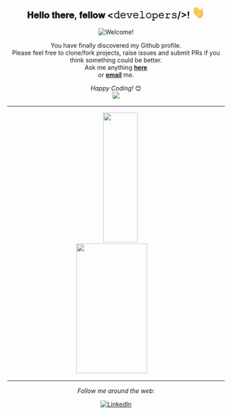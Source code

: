 <div align="center">
<h2> 𝐇𝐞𝐥𝐥𝐨 𝐭𝐡𝐞𝐫𝐞, 𝐟𝐞𝐥𝐥𝐨𝐰 <𝚍𝚎𝚟𝚎𝚕𝚘𝚙𝚎𝚛𝚜/>! <img src="https://github.com/ABSphreak/ABSphreak/blob/master/gifs/Hi.gif" width="30"></h2>
</div>

<div align="center" width="50">

<img src="https://i.imgur.com/dTYwdG1.gif" alt="Welcome!" width="300"/>

</div>

<div align="center">

You have finally discovered my Github profile. <br>
Please feel free to clone/fork projects, raise issues and submit PRs if you think something could be better. <br>
Ask me anything <a href="https://github.com/andream7/andream7/issues/new"><b>here</b></a><br>
or <a href="mailto:zshirley518@gmail.com"><b>email</b></a> me.

<i>Happy Coding!</i> 😊
<br>
<img src="https://visitor-badge.laobi.icu/badge?page_id=andream7.andream7" />
</div>

---
<div align="center">
<img width="40%" src="https://github-readme-stats.vercel.app/api/top-langs?username=andream7&show_icons=true&theme=tokyonight&locale=en&layout=compact&langs_count=7" style="height: 300px; margin-left: 20px;"/>
<img width="57%" src="https://github-readme-stats.vercel.app/api?username=andream7&show_icons=true&theme=tokyonight" style="height: 300px; margin-right: 20px;" />
</div>

---

<div align="center">

<i>Follow me around the web:</i><br>

<a href="https://www.linkedin.com/in/absphreak" target="_blank"><img src="https://img.shields.io/badge/LinkedIn-%230077B5.svg?&style=flat-square&logo=linkedin&logoColor=white" alt="LinkedIn"></a>

[//]: # (<a href="https://www.instagram.com/absphreak" target="_blank"><img src="https://img.shields.io/badge/Instagram-%23E4405F.svg?&style=flat-square&logo=instagram&logoColor=white" alt="Instagram"></a>)

[//]: # (<a href="https://twitter.com/ABSphreak" target="_blank"><img src="https://img.shields.io/badge/Twitter-%231DA1F2.svg?&style=flat-square&logo=twitter&logoColor=white" alt="Twitter"></a>)

[//]: # (<a href="https://open.spotify.com/user/0170agi99s5hh187g7mtz245b" target="_blank"><img src="https://img.shields.io/badge/Spotify-%231ED760.svg?&style=flat-square&logo=spotify&logoColor=white" alt="Spotify"></a>)

[//]: # (<a href="https://dev.to/ABSphreak" target="_blank"><img src="https://img.shields.io/badge/DEV-%230A0A0A.svg?&style=flat-square&logo=DEV.to&logoColor=white" alt="DEV.to"></a>)

</div>
